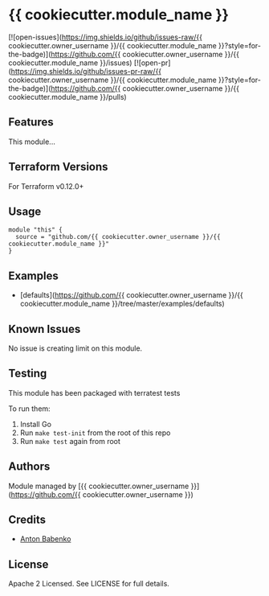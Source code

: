# {{ cookiecutter.module_name }}

[![open-issues](https://img.shields.io/github/issues-raw/{{ cookiecutter.owner_username }}/{{ cookiecutter.module_name }}?style=for-the-badge)](https://github.com/{{ cookiecutter.owner_username }}/{{ cookiecutter.module_name }}/issues)
[![open-pr](https://img.shields.io/github/issues-pr-raw/{{ cookiecutter.owner_username }}/{{ cookiecutter.module_name }}?style=for-the-badge)](https://github.com/{{ cookiecutter.owner_username }}/{{ cookiecutter.module_name }}/pulls)

## Features

This module...

## Terraform Versions

For Terraform v0.12.0+

## Usage

```hcl
module "this" {
  source = "github.com/{{ cookiecutter.owner_username }}/{{ cookiecutter.module_name }}"
}
```
## Examples

- [defaults](https://github.com/{{ cookiecutter.owner_username }}/{{ cookiecutter.module_name }}/tree/master/examples/defaults)

## Known  Issues
No issue is creating limit on this module.

<!-- BEGINNING OF PRE-COMMIT-TERRAFORM DOCS HOOK -->

<!-- END OF PRE-COMMIT-TERRAFORM DOCS HOOK -->

## Testing
This module has been packaged with terratest tests

To run them:

1. Install Go
2. Run `make test-init` from the root of this repo
3. Run `make test` again from root

## Authors

Module managed by [{{ cookiecutter.owner_username }}](https://github.com/{{ cookiecutter.owner_username }})

## Credits

- [Anton Babenko](https://github.com/antonbabenko)

## License

Apache 2 Licensed. See LICENSE for full details.